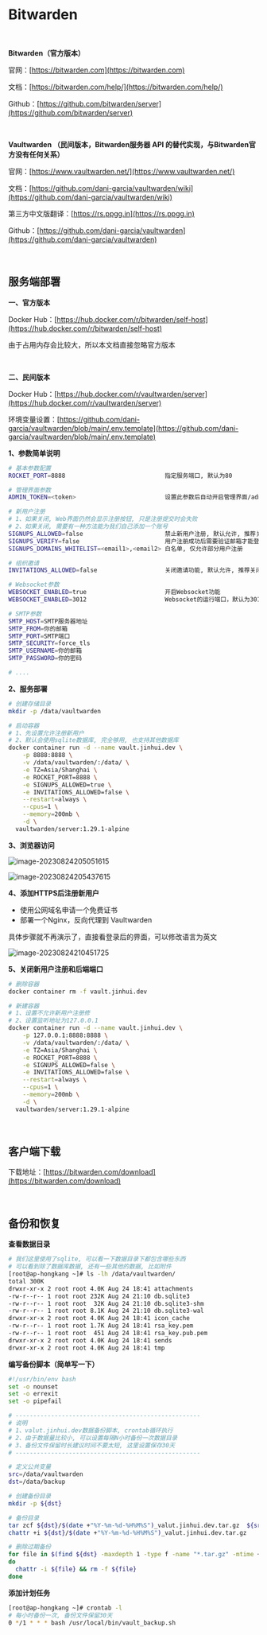 # Bitwarden

<br />

**Bitwarden（官方版本）**

官网：[https://bitwarden.com](https://bitwarden.com)

文档：[https://bitwarden.com/help/](https://bitwarden.com/help/)

Github：[https://github.com/bitwarden/server](https://github.com/bitwarden/server)

<br />

**Vaultwarden （民间版本，Bitwarden服务器 API 的替代实现，与Bitwarden官方没有任何关系）**

官网：[https://www.vaultwarden.net/](https://www.vaultwarden.net/)

文档：[https://github.com/dani-garcia/vaultwarden/wiki](https://github.com/dani-garcia/vaultwarden/wiki)

第三方中文版翻译：[https://rs.ppgg.in](https://rs.ppgg.in)

Github：[https://github.com/dani-garcia/vaultwarden](https://github.com/dani-garcia/vaultwarden)

<br />

## 服务端部署

**一、官方版本**

Docker Hub：[https://hub.docker.com/r/bitwarden/self-host](https://hub.docker.com/r/bitwarden/self-host)

由于占用内存会比较大，所以本文档直接忽略官方版本

<br />

**二、民间版本**

Docker Hub：[https://hub.docker.com/r/vaultwarden/server](https://hub.docker.com/r/vaultwarden/server)

环境变量设置：[https://github.com/dani-garcia/vaultwarden/blob/main/.env.template](https://github.com/dani-garcia/vaultwarden/blob/main/.env.template)

**1、参数简单说明**

```bash
# 基本参数配置
ROCKET_PORT=8888      						指定服务端口, 默认为80

# 管理界面参数
ADMIN_TOKEN=<token>							设置此参数后自动开启管理界面/admin, 推荐不设置

# 新用户注册
# 1、如果关闭, Web界面仍然会显示注册按钮, 只是注册提交时会失败
# 2、如果关闭, 需要有一种方法能为我们自己添加一个账号
SIGNUPS_ALLOWED=false 						禁止新用户注册, 默认允许, 推荐关闭
SIGNUPS_VERIFY=false						用户注册成功后需要验证邮箱才能登录
SIGNUPS_DOMAINS_WHITELIST=<email1>,<email2>	白名单, 仅允许部分用户注册

# 组织邀请
INVITATIONS_ALLOWED=false					关闭邀请功能, 默认允许, 推荐关闭

# Websocket参数
WEBSOCKET_ENABLED=true						开启Websocket功能
WEBSOCKET_ENABLED=3012						Websocket的运行端口，默认为3012

# SMTP参数
SMTP_HOST=SMTP服务器地址
SMTP_FROM=你的邮箱
SMTP_PORT=SMTP端口
SMTP_SECURITY=force_tls
SMTP_USERNAME=你的邮箱
SMTP_PASSWORD=你的密码

# ....
```

**2、服务部署**

```bash
# 创建存储目录
mkdir -p /data/vaultwarden

# 启动容器
# 1、先设置允许注册新用户
# 2、默认会使用sqlite数据库, 完全够用, 也支持其他数据库
docker container run -d --name vault.jinhui.dev \
    -p 8888:8888 \
    -v /data/vaultwarden/:/data/ \
    -e TZ=Asia/Shanghai \
    -e ROCKET_PORT=8888 \
    -e SIGNUPS_ALLOWED=true \
    -e INVITATIONS_ALLOWED=false \
    --restart=always \
    --cpus=1 \
    --memory=200mb \
    -d \
  vaultwarden/server:1.29.1-alpine
```

**3、浏览器访问**

![image-20230824205051615](https://tuchuang-1257805459.cos.accelerate.myqcloud.com//image-20230824205051615.png)

![image-20230824205437615](https://tuchuang-1257805459.cos.accelerate.myqcloud.com//image-20230824205437615.png)

**4、添加HTTPS后注册新用户**

* 使用公网域名申请一个免费证书
* 部署一个Nginx，反向代理到 Vaultwarden 

具体步骤就不再演示了，直接看登录后的界面，可以修改语言为英文

![image-20230824210451725](https://tuchuang-1257805459.cos.accelerate.myqcloud.com//image-20230824210451725.png)

**5、关闭新用户注册和后端端口**

```bash
# 删除容器
docker container rm -f vault.jinhui.dev

# 新建容器
# 1、设置不允许新用户注册修
# 2、设置监听地址为127.0.0.1
docker container run -d --name vault.jinhui.dev \
    -p 127.0.0.1:8888:8888 \
    -v /data/vaultwarden/:/data/ \
    -e TZ=Asia/Shanghai \
    -e ROCKET_PORT=8888 \
    -e SIGNUPS_ALLOWED=false \
    -e INVITATIONS_ALLOWED=false \
    --restart=always \
    --cpus=1 \
    --memory=200mb \
    -d \
  vaultwarden/server:1.29.1-alpine
```

<br />

## 客户端下载

下载地址：[https://bitwarden.com/download](https://bitwarden.com/download)

<br />

## 备份和恢复

**查看数据目录**

```bash
# 我们这里使用了sqlite, 可以看一下数据目录下都包含哪些东西
# 可以看到除了数据库数据, 还有一些其他的数据, 比如附件
[root@ap-hongkang ~]# ls -lh /data/vaultwarden/
total 300K
drwxr-xr-x 2 root root 4.0K Aug 24 18:41 attachments
-rw-r--r-- 1 root root 232K Aug 24 21:10 db.sqlite3
-rw-r--r-- 1 root root  32K Aug 24 21:10 db.sqlite3-shm
-rw-r--r-- 1 root root 8.1K Aug 24 21:10 db.sqlite3-wal
drwxr-xr-x 2 root root 4.0K Aug 24 18:41 icon_cache
-rw-r--r-- 1 root root 1.7K Aug 24 18:41 rsa_key.pem
-rw-r--r-- 1 root root  451 Aug 24 18:41 rsa_key.pub.pem
drwxr-xr-x 2 root root 4.0K Aug 24 18:41 sends
drwxr-xr-x 2 root root 4.0K Aug 24 18:41 tmp
```

**编写备份脚本（简单写一下）**

```bash
#!/usr/bin/env bash
set -o nounset
set -o errexit
set -o pipefail

# ----------------------------------------------------
# 说明
# 1、valut.jinhui.dev数据备份脚本, crontab循环执行
# 2、由于数据量比较小, 可以设置每隔N小时备份一次数据目录
# 3、备份文件保留时长建议时间不要太短, 这里设置保存30天
# ----------------------------------------------------

# 定义公共变量
src=/data/vaultwarden
dst=/data/backup

# 创建备份目录
mkdir -p ${dst}

# 备份目录
tar zcf ${dst}/$(date +"%Y-%m-%d-%H%M%S")_valut.jinhui.dev.tar.gz  ${src}
chattr +i ${dst}/$(date +"%Y-%m-%d-%H%M%S")_valut.jinhui.dev.tar.gz

# 删除过期备份
for file in $(find ${dst} -maxdepth 1 -type f -name "*.tar.gz" -mtime +30)
do
  chattr -i ${file} && rm -f ${file}
done
```

**添加计划任务**

```bash
[root@ap-hongkang ~]# crontab -l
# 每小时备份一次, 备份文件保留30天
0 */1 * * * bash /usr/local/bin/vault_backup.sh
```



